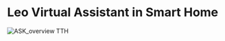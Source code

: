 # Leo Virtual Assistant in Smart Home 

![ASK_overview _TTH_](https://user-images.githubusercontent.com/67477345/143164667-786523bc-9b76-4d32-b2ba-a5c16055f9ab.png)


